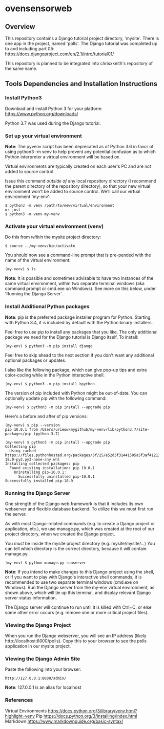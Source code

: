 # ovensensorweb

## Overview

This repository contains a Django tutorial project directory, 'mysite'. There is one app in the project, named 'polls'. The Django tutorial was completed up to and including part 05:
https://docs.djangoproject.com/en/2.1/intro/tutorial01/

This repository is planned to be integrated into chrisxkeith's repository of the same name.

## Tools Dependencies and Installation Instructions

### Install Python3

Download and install Python 3 for your platform:
https://www.python.org/downloads/

Python 3.7 was used during the Django tutorial.

### Set up your virtual environment

__Note:__ The pyvenv script has been deprecated as of Python 3.6 in favor of using python3 -m venv to help prevent any potential confusion as to which Python interpreter a virtual environment will be based on.

Virtual environments are typically created on each user's PC and are not added to source control.

Issue this command _outside of_ any local repository directory (I recommend the parent directory of the repository directory), so that your new virtual environment won't be added to source control. We'll call our virtual environment 'my-env':

	$ python3 -m venv /path/to/new/virtual/environment
	or just
	$ python3 -m venv my-venv

### Activate your virtual environment (venv)

Do this from _within_ the mysite project directory:

	$ source ../my-venv/bin/activate

You should now see a command-line prompt that is pre-pended with the name of the virtual environment:

	(my-venv) $ ls
	
__Note:__ It is possible and sometimes advisable to have two instances of the same virtual environment, within two separate terminal windows (aka command prompt or cmd.exe on Windows). See more on this below, under 'Running the Django Server'.

### Install Additional Python packages

__Note:__ pip is the preferred package installer program for Python. Starting with Python 3.4, it is included by default with the Python binary installers.

Feel free to use pip to install any packages that you like. The only additional package we need for the Django tutorial is Django itself. To install:

	(my-env) $ python3 -m pip install django

Feel free to skip ahead to the next section if you don't want any additional optional packages or updates.

I also like the following package, which can give pop-up tips and extra color-coding while in the Python interactive shell:

	(my-env) $ python3 -m pip install bpython

The version of pip included with Python might be out-of-date. You can optionally update pip with the following command:

	(my-venv) $ python3 -m pip install --upgrade pip
	
Here's a before and after of pip versions:

	(my-venv) $ pip --version
	pip 10.0.1 from /Users/urieow/mygithub/my-venv/lib/python3.7/site-packages/pip (python 3.7)
	
	(my-venv) $ python3 -m pip install --upgrade pip
	Collecting pip
	  Using cached https://files.pythonhosted.org/packages/5f/25/e52d3f31441505a5f3af41213346e5b6c221c9e086a166f3703d2ddaf940/pip-18.0-py2.py3-none-any.whl
	Installing collected packages: pip
	  Found existing installation: pip 10.0.1
	    Uninstalling pip-10.0.1:
	      Successfully uninstalled pip-10.0.1
	Successfully installed pip-18.0

### Running the Django Server

One strength of the Django web framework is that it includes its own webserver and flexible database backend. To utilize this we must first run the server.

As with most Django-related commands (e.g. to create a Django project or application, etc.), we use manage.py, which was created at the root of our project directory, when we created the Django project.

You _must_ be inside the mysite project directory (e.g. mysite/mysite/...) You can tell which directory is the correct directory, because it will contain manage.py.

	(my-env) $ python manage.py runserver

__Note:__ If you intend to make changes to this Django project using the shell, or if you want to play with Django's interactive shell commands, it is recommended to use two separate terminal windows (cmd.exe on Windows). Run the Django server from the my-env virtual environment, as shown above, which will tie up this terminal, and display relevant Django server status information.

The Django server will continue to run until it is killed with Ctrl+C, or else some other error occurs (e.g. remove one or more critical project files).

### Viewing the Django Project

When you run the Django webserver, you will see an IP address (likely http://localhost:8000/polls). Copy this to your browser to see the polls application in our mysite project.

### Viewing the Django Admin Site

Paste the following into your browser:

	http://127.0.0.1:8000/admin/
	
__Note:__ 127.0.0.1 is an alias for localhost


### References

Virtual Environments
https://docs.python.org/3/library/venv.html?highlight=venv
Pip
https://docs.python.org/3/installing/index.html
Markdown
https://www.markdownguide.org/basic-syntax/

